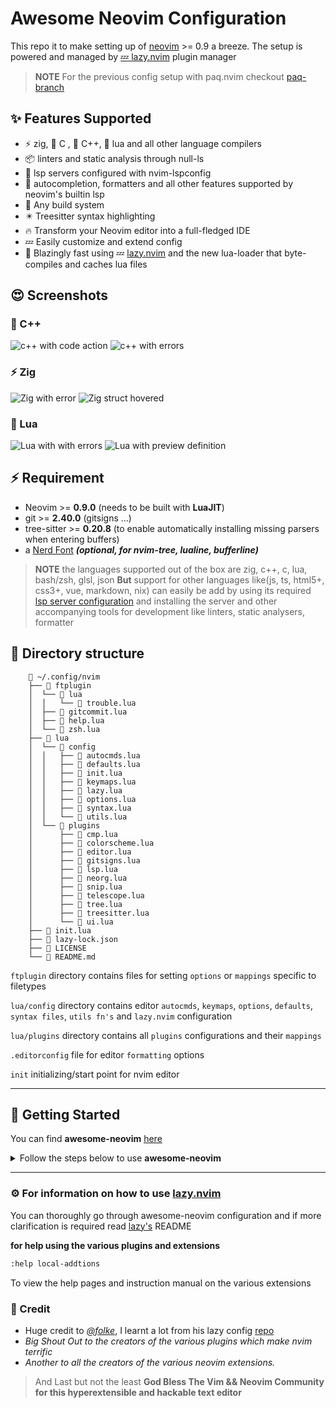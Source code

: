 # Awesome Neovim Configuration

This repo it to make setting up of [neovim][nvim] >= 0.9 a breeze.
The setup is powered and managed by [💤 lazy.nvim][lazy-nvim] plugin manager

>__NOTE__ For the previous config setup with paq.nvim checkout [paq-branch][paq-nvim-branch]


## ✨ Features Supported
- ⚡ zig, 󰙱 C ,  C++, 󰢱 lua and all other language compilers
- 📦 linters and static analysis through null-ls
- 🥂 lsp servers configured with nvim-lspconfig
- 🧹 autocompletion, formatters and all other features supported by neovim's builtin lsp
- 🦸 Any build system
- ✴️  Treesitter syntax highlighting
- 🔥 Transform your Neovim editor into a full-fledged IDE
- 💤 Easily customize and extend config
- 🚀 Blazingly fast using 💤 [lazy.nvim][lazy-nvim]  and the new lua-loader that byte-compiles and caches lua files


## 😍 Screenshots

###  C++
![c++ with code action](https://user-images.githubusercontent.com/22438427/232250467-a2b64fcd-fe02-4376-9ff3-a4062e6e53d3.png)
![c++ with errors](https://user-images.githubusercontent.com/22438427/232250501-06f54292-46ad-44e7-945b-6d0ddb655621.png)

### ⚡ Zig
![Zig with error](https://user-images.githubusercontent.com/22438427/232250532-21b2ba11-b432-4efd-929a-d252e9d4b992.png)
![Zig struct hovered](https://user-images.githubusercontent.com/22438427/232250572-aaca84c6-98de-4632-b863-357a7748dfcb.png)

### 󰢱 Lua
![Lua with with errors](https://user-images.githubusercontent.com/22438427/232250603-e33108ab-235b-42f6-b12a-478ac259d93e.png)
![Lua with preview definition](https://user-images.githubusercontent.com/22438427/232250636-0500c2c7-04db-4438-b9b9-5e04a2f2ac02.png)

<!-- ### 🚀 Startup Time -->


## ⚡️ Requirement
- Neovim >= **0.9.0** (needs to be built with **LuaJIT**)
- git >= **2.40.0** (gitsigns ...)
- tree-sitter >= **0.20.8** (to enable automatically installing missing parsers when entering buffers)
- a [Nerd Font](https://www.nerdfonts.com/) **_(optional, for nvim-tree, lualine, bufferline)_**


>__NOTE__ the languages supported out of the box are
> zig, c++, c, lua, bash/zsh, glsl, json
> __But__ support for other languages like(js, ts, html5+, css3+, vue, markdown, nix) can easily be add by using
> its required [lsp server configuration](https://github.com/neovim/nvim-lspconfig/blob/master/doc/server_configurations.md)
and installing the server and other accompanying tools for development like linters, static analysers, formatter


## 📂 Directory structure
```text
    📂 ~/.config/nvim
    ├── 📂 ftplugin
    │  └── 📂 lua
    │  │   └──  trouble.lua
    │  ├──  gitcommit.lua
    │  ├──  help.lua
    │  └──  zsh.lua
    ├── 📂 lua
    │  └── 📂 config
    │  │   ├──  autocmds.lua
    │  │   ├──  defaults.lua
    │  │   ├──  init.lua
    │  │   ├──  keymaps.lua
    │  │   ├──  lazy.lua
    │  │   ├──  options.lua
    │  │   ├──  syntax.lua
    │  │   └──  utils.lua
    │  └── 📂 plugins
    │      ├──  cmp.lua
    │      ├──  colorscheme.lua
    │      ├──  editor.lua
    │      ├──  gitsigns.lua
    │      ├──  lsp.lua
    │      ├──  neorg.lua
    │      ├──  snip.lua
    │      ├──  telescope.lua
    │      ├──  tree.lua
    │      ├──  treesitter.lua
    │      └──  ui.lua
    ├──  init.lua
    ├──  lazy-lock.json
    ├──  LICENSE
    └──  README.md
```

`ftplugin` directory contains files for setting `options` or `mappings` specific to filetypes

`lua/config` directory contains editor `autocmds`, `keymaps`, `options`, `defaults`, `syntax files`, `utils fn's` and
`lazy.nvim` configuration

`lua/plugins` directory contains all `plugins` configurations and their `mappings`

`.editorconfig` file for editor `formatting` options

`init` initializing/start point for nvim editor


---


## 🚀 Getting Started

You can find **awesome-neovim** [here][awesome-nvim]

<details><summary>Follow the steps below to use <b>awesome-neovim</b> </summary>

- fork this repo into your account

  github [how to fork a repository](https://docs.github.com/en/get-started/quickstart/fork-a-repo)


- Make a backup of your current Neovim files:

  ```sh
  mv ~/.config/nvim ~/.config/nvim.bak
  mv ~/.local/share/nvim ~/.local/share/nvim.bak
  ```

- Clone this repo into `$XDG_CONFIG_HOME/nvim` or `$HOME/.config/nvim`

  ```sh
  git clone https://github.com/${YOUR-USERNAME}/awesome-neovim $XDG_CONFIG_HOME/nvim

  ```

- Start Neovim!

  ```sh
  nvim
  ```
</details>


---


### ⚙️  For information on how to use [lazy.nvim][lazy-nvim]

You can thoroughly go through awesome-neovim configuration and if
more clarification is required read [lazy's][lazy-nvim] README

 **for help using the various plugins and extensions**

```zsh
:help local-addtions
```

To view the help pages and instruction manual on the various extensions


[awesome-nvim]: https://github.com/Ultra-Code/awesome-neovim
[lazy-nvim]: https://github.com/folke/lazy.nvim
[nvim]: https://github.com/neovim/neovim/
[paq-nvim-branch]: https://github.com/Ultra-Code/awesome-neovim/tree/paq

### 👏 Credit
- Huge credit to [*@folke*](https://github.com/folke), I learnt a lot from his
lazy config [repo](https://github.com/LazyVim/LazyVim)
- *Big Shout Out to the creators of the various plugins which make nvim terrific*
- *Another to all the creators of the various neovim extensions.*

>And Last but not the least __God Bless The Vim && Neovim Community for this hyperextensible and hackable text editor__
